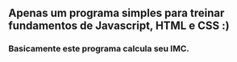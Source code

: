 ## Apenas um programa simples para treinar fundamentos de Javascript, HTML e CSS :)

### Basicamente este programa calcula seu IMC.